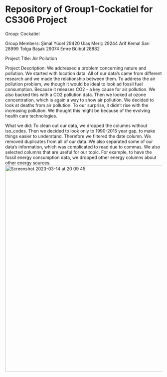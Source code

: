 # Repository of Group1-Cockatiel for CS306 Project


Group: Cockatiel

Group Members:
Şimal Yücel 29420
Ulaş Meriç 29244
Arif Kemal Sarı 28999
Tolga Başak 29074
Emre Bülbül 28882

Project Title: Air Pollution

Project Description: 
We addressed a problem concerning nature and pollution. We started with location data. All of our data’s came from different research and we made the relationship between them. To address the air pollution problem, we though it would be ideal to look ad fossil fuel consumption. Because it releases CO2 - a key cause for air pollution. We also backed this with a CO2 pollution data. Then we looked at ozone concentration, which is again a way to show air pollution. We decided to look at deaths from air pollution. To our surprise, it didn’t rise with the increasing pollution. We thought this might be because of the evolving health care technologies.

What we did: 
To clean out our data, we dropped the columns without iso_codes. Then we decided to look only to 1990-2015 year gap, to make things easier to understand. Therefore we filtered the date column. We removed duplicates from all of our data. We also separated some of our data’s information, which was complicated to read due to commas. We also selected columns that are useful for our topic. For example, to have the fossil energy consumption data, we dropped other energy columns about other energy sources.
<img width="660" alt="Screenshot 2023-03-14 at 20 09 45" src="https://user-images.githubusercontent.com/127803834/225084347-b92ab709-5f5b-4bb9-8632-b28b18558064.png">

